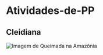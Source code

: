 # Atividades-de-PP

## Cleidiana 

![Imagem de Queimada na Amazônia](<img width="317" height="159" alt="image" src="https://github.com/user-attachments/assets/dbd40548-a33a-4014-96f0-94424a0b3dbf" />
)
